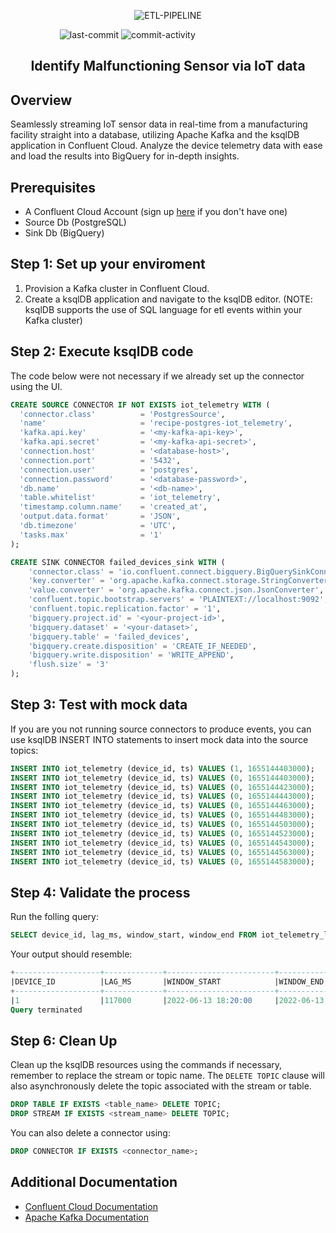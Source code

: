 <p align="center"><img src="
" alt="ETL-PIPELINE" /></p>

&nbsp;&nbsp;&nbsp;&nbsp;&nbsp;&nbsp;&nbsp;&nbsp;&nbsp;&nbsp;&nbsp;&nbsp;&nbsp;&nbsp;&nbsp;&nbsp;&nbsp;&nbsp;&nbsp;
![last-commit](https://img.shields.io/github/last-commit/aimmazlan/etl-pipeline)
![commit-activity](https://img.shields.io/github/commit-activity/w/aimmazlan/etl-pipeline)
## <p align="center"> Identify Malfunctioning Sensor via IoT data

## Overview
Seamlessly streaming IoT sensor data in real-time from a manufacturing facility straight into a database, utilizing Apache Kafka and the ksqlDB application in Confluent Cloud. Analyze the device telemetry data with ease and load the results into BigQuery for in-depth insights.
 

## Prerequisites
- A Confluent Cloud Account (sign up [here](https://login.confluent.io/login?state=hKFo2SA0MzNHd0VFbnJOLTFHRG5mVDIyQ05NYVdfcll6UzVEN6FupWxvZ2luo3RpZNkgSDEyNEdZSklYcVNHYnJjdmVna3R4MElkVXBZSGRQNWKjY2lk2SBsMmhPcDBTMHRrU0IwVEZ0dklZZlpaOUVhS0Z2clNjNg&client=l2hOp0S0tkSB0TFtvIYfZZ9EaKFvrSc6&protocol=oauth2&cache=%5Bobject%20Object%5D&redirect_uri=https%3A%2F%2Fconfluent.cloud%2Fauth_callback&redirect_path=%2F&last_org_resource_id_map=%7B%229b8e301a4f493a93b66ab610cab59fda77c4e89d0b1526739e77089cc4a72835%22%3A%7B%22org_resource_id%22%3A%22e3e109ca-0b0c-47a3-afc2-192061b8e750%22%2C%22timestamp%22%3A1673532746761%2C%22is_sso%22%3Afalse%7D%7D&segment_anon_id=ccea811c-bff6-4601-8306-0e3ec51706ad&scope=openid%20profile%20email%20offline_access&response_type=code&response_mode=query&nonce=SVNqcThpNjFNTC1ENWM1M1JrUER0cHJEfmFWeHZiX2Z2aFI3Qzg5V0JFZA%3D%3D&code_challenge=VnwcBiN9BDsphCJT3ZMgLlspExiskoBg0hwAPx1Vvok&code_challenge_method=S256&auth0Client=eyJuYW1lIjoiYXV0aDAtcmVhY3QiLCJ2ZXJzaW9uIjoiMS45LjAifQ%3D%3D)
  if you don't have one)
- Source Db (PostgreSQL)
- Sink Db (BigQuery)

## Step 1: Set up your enviroment
1. Provision a Kafka cluster in Confluent Cloud.
2. Create a ksqlDB application and navigate to the ksqlDB editor.  (NOTE: ksqlDB supports the use of SQL language for etl events within your Kafka cluster)

## Step 2: Execute ksqlDB code
The code below were not necessary if we already set up the connector using the UI.

```sql
CREATE SOURCE CONNECTOR IF NOT EXISTS iot_telemetry WITH (
  'connector.class'          = 'PostgresSource',
  'name'                     = 'recipe-postgres-iot_telemetry',
  'kafka.api.key'            = '<my-kafka-api-key>',
  'kafka.api.secret'         = '<my-kafka-api-secret>',
  'connection.host'          = '<database-host>',
  'connection.port'          = '5432',
  'connection.user'          = 'postgres',
  'connection.password'      = '<database-password>',
  'db.name'                  = '<db-name>',
  'table.whitelist'          = 'iot_telemetry',
  'timestamp.column.name'    = 'created_at',
  'output.data.format'       = 'JSON',
  'db.timezone'              = 'UTC',
  'tasks.max'                = '1'
);
```

```sql
CREATE SINK CONNECTOR failed_devices_sink WITH (
    'connector.class' = 'io.confluent.connect.bigquery.BigQuerySinkConnector',
    'key.converter' = 'org.apache.kafka.connect.storage.StringConverter',
    'value.converter' = 'org.apache.kafka.connect.json.JsonConverter',
    'confluent.topic.bootstrap.servers' = 'PLAINTEXT://localhost:9092',
    'confluent.topic.replication.factor' = '1',
    'bigquery.project.id' = '<your-project-id>',
    'bigquery.dataset' = '<your-dataset>',
    'bigquery.table' = 'failed_devices',
    'bigquery.create.disposition' = 'CREATE_IF_NEEDED',
    'bigquery.write.disposition' = 'WRITE_APPEND',
    'flush.size' = '3'
);
```

## Step 3: Test with mock data 
If you are you not running source connectors to produce events, you can use ksqlDB INSERT INTO statements to insert mock data into the source topics:
```SQL
INSERT INTO iot_telemetry (device_id, ts) VALUES (1, 1655144403000);
INSERT INTO iot_telemetry (device_id, ts) VALUES (0, 1655144403000);
INSERT INTO iot_telemetry (device_id, ts) VALUES (0, 1655144423000);
INSERT INTO iot_telemetry (device_id, ts) VALUES (0, 1655144443000);
INSERT INTO iot_telemetry (device_id, ts) VALUES (0, 1655144463000);
INSERT INTO iot_telemetry (device_id, ts) VALUES (0, 1655144483000);
INSERT INTO iot_telemetry (device_id, ts) VALUES (0, 1655144503000);
INSERT INTO iot_telemetry (device_id, ts) VALUES (0, 1655144523000);
INSERT INTO iot_telemetry (device_id, ts) VALUES (0, 1655144543000);
INSERT INTO iot_telemetry (device_id, ts) VALUES (0, 1655144563000);
INSERT INTO iot_telemetry (device_id, ts) VALUES (0, 1655144583000);

```
## Step 4: Validate the process
Run the folling query:
```sql
SELECT device_id, lag_ms, window_start, window_end FROM iot_telemetry_lags WHERE lag_ms > threshold;
```
Your output should resemble:
```sql
+-------------------+-------------+------------------------+-----------------------+
|DEVICE_ID          |LAG_MS       |WINDOW_START            |WINDOW_END             |
+-------------------+-------------+------------------------+-----------------------+
|1                  |117000       |2022-06-13 18:20:00     |2022-06-13 18:22:00    |
Query terminated
```

## Step 6: Clean Up
Clean up the ksqlDB resources using the commands if necessary, remember to replace the stream or topic name. The `DELETE TOPIC` clause will also asynchronously delete the topic associated with the stream or table.
```sql
DROP TABLE IF EXISTS <table_name> DELETE TOPIC;
DROP STREAM IF EXISTS <stream_name> DELETE TOPIC;
```
You can also delete a connector using:
```sql
DROP CONNECTOR IF EXISTS <connector_name>;
```


## Additional Documentation
- [Confluent Cloud Documentation](https://docs.confluent.io/home/overview.html)
- [Apache Kafka Documentation](https://kafka.apache.org/documentation/)
